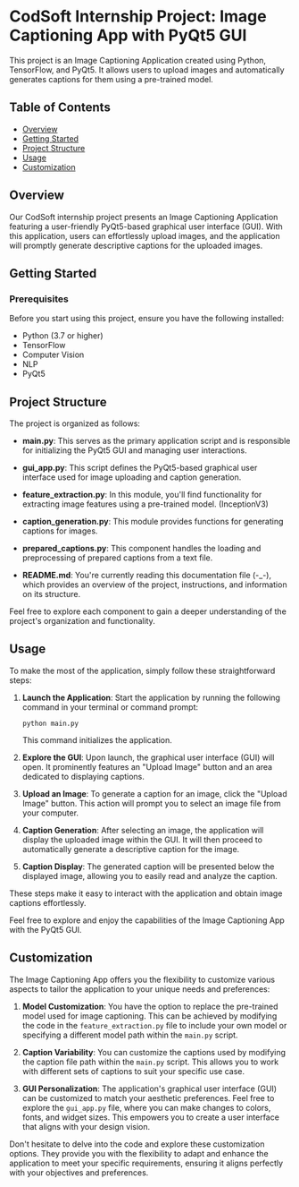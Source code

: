 # CodSoft Internship Project: Image Captioning App with PyQt5 GUI

This project is an Image Captioning Application created using Python, TensorFlow, and PyQt5. It allows users to upload images and automatically generates captions for them using a pre-trained model.

## Table of Contents

- [Overview](#overview)
- [Getting Started](#getting-started)
- [Project Structure](#project-structure)
- [Usage](#usage)
- [Customization](#customization)

## Overview

Our CodSoft internship project presents an Image Captioning Application featuring a user-friendly PyQt5-based graphical user interface (GUI). With this application, users can effortlessly upload images, and the application will promptly generate descriptive captions for the uploaded images.

## Getting Started

### Prerequisites

Before you start using this project, ensure you have the following installed:

- Python (3.7 or higher)
- TensorFlow
- Computer Vision
- NLP
- PyQt5

## Project Structure

The project is organized as follows:

- **main.py**: This serves as the primary application script and is responsible for initializing the PyQt5 GUI and managing user interactions.

- **gui_app.py**: This script defines the PyQt5-based graphical user interface used for image uploading and caption generation.

- **feature_extraction.py**: In this module, you'll find functionality for extracting image features using a pre-trained model. (InceptionV3)

- **caption_generation.py**: This module provides functions for generating captions for images.

- **prepared_captions.py**: This component handles the loading and preprocessing of prepared captions from a text file.

- **README.md**: You're currently reading this documentation file (-_-), which provides an overview of the project, instructions, and information on its structure.

Feel free to explore each component to gain a deeper understanding of the project's organization and functionality.

## Usage

To make the most of the application, simply follow these straightforward steps:

1. **Launch the Application**: Start the application by running the following command in your terminal or command prompt:

    ```shell
    python main.py
    ```

    This command initializes the application.

2. **Explore the GUI**: Upon launch, the graphical user interface (GUI) will open. It prominently features an "Upload Image" button and an area dedicated to displaying captions.

3. **Upload an Image**: To generate a caption for an image, click the "Upload Image" button. This action will prompt you to select an image file from your computer.

4. **Caption Generation**: After selecting an image, the application will display the uploaded image within the GUI. It will then proceed to automatically generate a descriptive caption for the image.

5. **Caption Display**: The generated caption will be presented below the displayed image, allowing you to easily read and analyze the caption.

These steps make it easy to interact with the application and obtain image captions effortlessly.

Feel free to explore and enjoy the capabilities of the Image Captioning App with the PyQt5 GUI.

## Customization

The Image Captioning App offers you the flexibility to customize various aspects to tailor the application to your unique needs and preferences:

1. **Model Customization**: You have the option to replace the pre-trained model used for image captioning. This can be achieved by modifying the code in the `feature_extraction.py` file to include your own model or specifying a different model path within the `main.py` script.

2. **Caption Variability**: You can customize the captions used by modifying the caption file path within the `main.py` script. This allows you to work with different sets of captions to suit your specific use case.

3. **GUI Personalization**: The application's graphical user interface (GUI) can be customized to match your aesthetic preferences. Feel free to explore the `gui_app.py` file, where you can make changes to colors, fonts, and widget sizes. This empowers you to create a user interface that aligns with your design vision.

Don't hesitate to delve into the code and explore these customization options. They provide you with the flexibility to adapt and enhance the application to meet your specific requirements, ensuring it aligns perfectly with your objectives and preferences.

